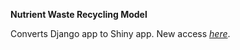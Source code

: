 **Nutrient Waste Recycling Model**

Converts Django app to Shiny app. New access [*here*](https://ajkappes.shinyapps.io/nwr_app/).
